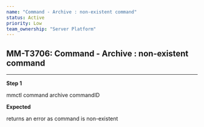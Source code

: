 ```yaml
---
name: "Command - Archive : non-existent command"
status: Active
priority: Low
team_ownership: "Server Platform"
---
```


## MM-T3706: Command - Archive : non-existent command

---

**Step 1**

mmctl command archive commandID

**Expected**

returns an error as command is non-existent
